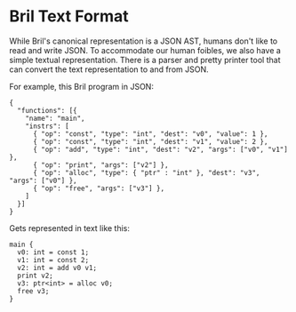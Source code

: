 Bril Text Format
================

While Bril's canonical representation is a JSON AST, humans don't like to read and write JSON.
To accommodate our human foibles, we also have a simple textual representation.
There is a parser and pretty printer tool that can convert the text representation to and from JSON.

For example, this Bril program in JSON:

    {
      "functions": [{
        "name": "main",
        "instrs": [
          { "op": "const", "type": "int", "dest": "v0", "value": 1 },
          { "op": "const", "type": "int", "dest": "v1", "value": 2 },
          { "op": "add", "type": "int", "dest": "v2", "args": ["v0", "v1"] },
          { "op": "print", "args": ["v2"] },
          { "op": "alloc", "type": { "ptr" : "int" }, "dest": "v3", "args": ["v0"] },
          { "op": "free", "args": ["v3"] },
        ]
      }]
    }

Gets represented in text like this:

    main {
      v0: int = const 1;
      v1: int = const 2;
      v2: int = add v0 v1;
      print v2;
      v3: ptr<int> = alloc v0;
      free v3;
    }

